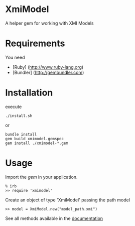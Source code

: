 XmiModel
========

A helper gem for working with XMI Models

# Requirements
You need
- [Ruby] (http://www.ruby-lang.org)
- [Bundler] (http://gembundler.com)

# Installation

execute

```
./install.sh
```

or

```
bundle install
gem build xmimodel.gemspec
gem install ./xmimodel-*.gem
```

# Usage

Import the *gem* in your application.

```
% irb
>> require 'xmimodel'
```

Create an object of type 'XmiModel' passing the path model

```
>> model = XmiModel.new("model_path.xmi")
```

See all methods available in the [documentation](http://rubydoc.info/github/marvinsiq/xmimodel/master/frames)
